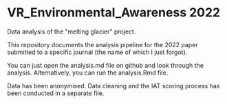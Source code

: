 # VR_Environmental_Awareness 2022
Data analysis of the "melting glacier" project.

This repository documents the analysis pipeline for the 2022 paper submitted to a specific journal (the name of which I just forgot).

You can just open the analysis.md file on github and look through the analysis. 
Alternatively, you can run the analysis.Rmd file. 

Data has been anonymised. 
Data cleaning and the IAT scoring process has been conducted in a separate file. 
